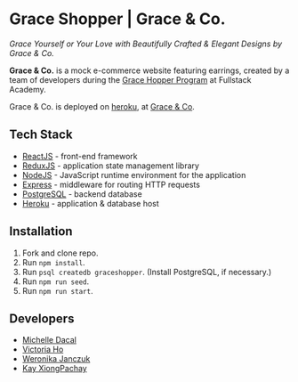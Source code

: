 # Grace Shopper | Grace & Co.

_Grace Yourself or Your Love with Beautifully Crafted & Elegant Designs by Grace & Co._

**Grace & Co.** is a mock e-commerce website featuring earrings, created by a team of developers during the [Grace Hopper Program](https://www.gracehopper.com/) at Fullstack Academy.

Grace & Co. is deployed on [heroku](https://www.heroku.com/), at [Grace & Co](https://grace-and-co.herokuapp.com/).

## Tech Stack

* [ReactJS](https://reactjs.org/) - front-end framework
* [ReduxJS](https://redux.js.org/) - application state management library
* [NodeJS](https://nodejs.org/en/) - JavaScript runtime environment for the application
* [Express](https://expressjs.com/) - middleware for routing HTTP requests
* [PostgreSQL](https://www.postgresql.org/) - backend database
* [Heroku](https://www.heroku.com/) - application & database host

## Installation

1.  Fork and clone repo.
2.  Run `npm install`.
3.  Run `psql createdb graceshopper`. (Install PostgreSQL, if necessary.)
4.  Run `npm run seed`.
5.  Run `npm run start`.

## Developers

* [Michelle Dacal](https://github.com/michelledacal)
* [Victoria Ho](https://github.com/Victoriaho91)
* [Weronika Janczuk](https://github.com/wjanczuk)
* [Kay XiongPachay](https://github.com/HelloKay27)
